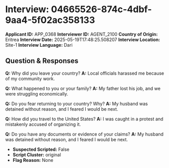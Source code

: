 # Interview: 04665526-874c-4dbf-9aa4-5f02ac358133
**Applicant ID:** APP_0368
**Interviewer ID:** AGENT_2100
**Country of Origin:** Eritrea
**Interview Date:** 2025-05-19T17:48:25.508207
**Interview Location:** Site-1
**Interview Language:** Dari

## Question & Responses

**Q:** Why did you leave your country?
**A:** Local officials harassed me because of my community work.

**Q:** What happened to you or your family?
**A:** My father lost his job, and we were struggling economically.

**Q:** Do you fear returning to your country? Why?
**A:** My husband was detained without reason, and I feared I would be next.

**Q:** How did you travel to the United States?
**A:** I was caught in a protest and mistakenly accused of organizing it.

**Q:** Do you have any documents or evidence of your claims?
**A:** My husband was detained without reason, and I feared I would be next.

- **Suspected Scripted:** False
- **Script Cluster:** original
- **Flag Reason:** None